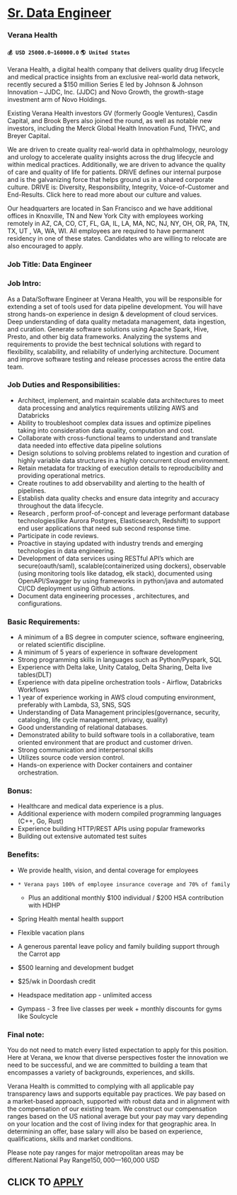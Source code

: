 # [Sr. Data Engineer](https://www.remotewlb.com/apply/sr-data-engineer-89782)  
### Verana Health  
#### `💰 USD 25000.0~160000.0` `🌎 United States`  

Verana Health, a digital health company that delivers quality drug lifecycle and medical practice insights from an exclusive real-world data network, recently secured a $150 million Series E led by Johnson & Johnson Innovation – JJDC, Inc. (JJDC) and Novo Growth, the growth-stage investment arm of Novo Holdings.

Existing Verana Health investors GV (formerly Google Ventures), Casdin Capital, and Brook Byers also joined the round, as well as notable new investors, including the Merck Global Health Innovation Fund, THVC, and Breyer Capital.

We are driven to create quality real-world data in ophthalmology, neurology and urology to accelerate quality insights across the drug lifecycle and within medical practices. Additionally, we are driven to advance the quality of care and quality of life for patients. DRIVE defines our internal purpose and is the galvanizing force that helps ground us in a shared corporate culture. DRIVE is: Diversity, Responsibility, Integrity, Voice-of-Customer and End-Results. Click here to read more about our culture and values.

Our headquarters are located in San Francisco and we have additional offices in Knoxville, TN and New York City with employees working remotely in AZ, CA, CO, CT, FL, GA, IL, LA, MA, NC, NJ, NY, OH, OR, PA, TN, TX, UT , VA, WA, WI. All employees are required to have permanent residency in one of these states. Candidates who are willing to relocate are also encouraged to apply.

### Job Title: Data Engineer

### Job Intro:

As a Data/Software Engineer at Verana Health, you will be responsible for extending a set of tools used for data pipeline development. You will have strong hands-on experience in design & development of cloud services. Deep understanding of data quality metadata management, data ingestion, and curation. Generate software solutions using Apache Spark, Hive, Presto, and other big data frameworks. Analyzing the systems and requirements to provide the best technical solutions with regard to flexibility, scalability, and reliability of underlying architecture. Document and improve software testing and release processes across the entire data team.

### Job Duties and Responsibilities:

  * Architect, implement, and maintain scalable data architectures to meet data processing and analytics requirements utilizing AWS and Databricks
  * Ability to troubleshoot complex data issues and optimize pipelines taking into consideration data quality, computation and cost.
  * Collaborate with cross-functional teams to understand and translate data needed into effective data pipeline solutions
  * Design solutions to solving problems related to ingestion and curation of highly variable data structures in a highly concurrent cloud environment.
  * Retain metadata for tracking of execution details to reproducibility and providing operational metrics.
  * Create routines to add observability and alerting to the health of pipelines.
  * Establish data quality checks and ensure data integrity and accuracy throughout the data lifecycle.
  * Research , perform proof-of-concept and leverage performant database technologies(like Aurora Postgres, Elasticsearch, Redshift) to support end user applications that need sub second response time.
  * Participate in code reviews.
  * Proactive in staying updated with industry trends and emerging technologies in data engineering.
  * Development of data services using RESTful API’s which are secure(oauth/saml), scalable(containerized using dockers), observable (using monitoring tools like datadog, elk stack), documented using OpenAPI/Swagger by using frameworks in python/java and automated CI/CD deployment using Github actions.
  * Document data engineering processes , architectures, and configurations.

### Basic Requirements:

  * A minimum of a BS degree in computer science, software engineering, or related scientific discipline.
  * A minimum of 5 years of experience in software development
  * Strong programming skills in languages such as Python/Pyspark, SQL
  * Experience with Delta lake, Unity Catalog, Delta Sharing, Delta live tables(DLT)
  * Experience with data pipeline orchestration tools - Airflow, Databricks Workflows
  * 1 year of experience working in AWS cloud computing environment, preferably with Lambda, S3, SNS, SQS
  * Understanding of Data Management principles(governance, security, cataloging, life cycle management, privacy, quality)
  * Good understanding of relational databases.
  * Demonstrated ability to build software tools in a collaborative, team oriented environment that are product and customer driven.
  * Strong communication and interpersonal skills
  * Utilizes source code version control.
  * Hands-on experience with Docker containers and container orchestration.

### Bonus:

  * Healthcare and medical data experience is a plus.
  * Additional experience with modern compiled programming languages (C++, Go, Rust)
  * Experience building HTTP/REST APIs using popular frameworks
  * Building out extensive automated test suites

### Benefits:

  * We provide health, vision, and dental coverage for employees

  *     * Verana pays 100% of employee insurance coverage and 70% of family
    * Plus an additional monthly $100 individual / $200 HSA contribution with HDHP

  * Spring Health mental health support
  * Flexible vacation plans
  * A generous parental leave policy and family building support through the Carrot app
  * $500 learning and development budget
  * $25/wk in Doordash credit
  * Headspace meditation app - unlimited access
  * Gympass - 3 free live classes per week + monthly discounts for gyms like Soulcycle

### Final note:

You do not need to match every listed expectation to apply for this position. Here at Verana, we know that diverse perspectives foster the innovation we need to be successful, and we are committed to building a team that encompasses a variety of backgrounds, experiences, and skills.

Verana Health is committed to complying with all applicable pay transparency laws and supports equitable pay practices. We pay based on a market-based approach, supported with robust data and in alignment with the compensation of our existing team. We construct our compensation ranges based on the US national average but your pay may vary depending on your location and the cost of living index for that geographic area. In determining an offer, base salary will also be based on experience, qualifications, skills and market conditions.  
  
Please note pay ranges for major metropolitan areas may be different.National Pay Range$150,000—$160,000 USD  
## CLICK TO [APPLY](https://www.remotewlb.com/apply/sr-data-engineer-89782)

